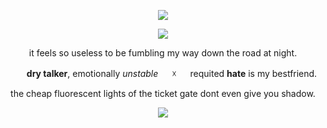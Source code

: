 <p align="center"><img src="https://github.com/45death/45death/assets/161214008/da1516f2-1520-4351-a46d-bb26339c3f6d"></p>
<p align="center"><img src="https://github.com/45death/45death/assets/161214008/ff1bfabe-e657-4934-8200-63696d846fc2"></p>
<p align="center"> it feels so useless to be fumbling my way down the road at night.</p>
<p align="center">　　<b>dry talker</b>, emotionally <i>unstable</i> 　 ☓ 　 requited <b>hate</b> is my bestfriend.  </p>
<p align="center">the cheap fluorescent lights of the ticket gate dont even give you shadow.</p>
<p align="center"><img src="https://github.com/45death/45death/assets/161214008/6a5e28c7-d5a9-4ec1-b7bd-55da1121324a"></p>


